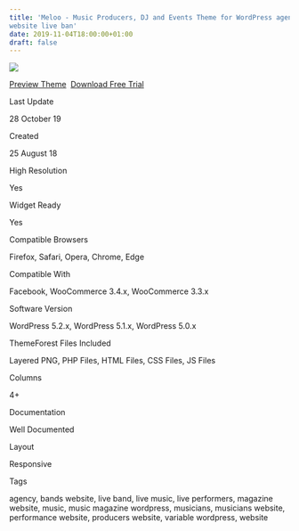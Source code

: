 ```yaml
---
title: 'Meloo - Music Producers, DJ and Events Theme for WordPress agency bands
website live ban'
date: 2019-11-04T18:00:00+01:00
draft: false
---
```


[![](https://1.bp.blogspot.com/-PltnRypmJ4I/XcBZMnDJhVI/AAAAAAAAFdY/fafvj5QU_Pc5oii7IwAj3o-tv2HCMz68gCLcBGAsYHQ/s400/meloo-music-producers-2C-dj-a-events-theme-for-wordpress-download.png)](https://1.bp.blogspot.com/-PltnRypmJ4I/XcBZMnDJhVI/AAAAAAAAFdY/fafvj5QU_Pc5oii7IwAj3o-tv2HCMz68gCLcBGAsYHQ/s1600/meloo-music-producers-2C-dj-a-events-theme-for-wordpress-download.png)

[Preview Theme](https://fxtheme.com/item/meloo-music-producers-dj-events-theme-for-wordpress/22493887?s_do=preview "live Preview Meloo -  Music Producers, DJ & Events Theme for WordPress")  [Download Free Trial](https://fxtheme.com/item/meloo-music-producers-dj-events-theme-for-wordpress/22493887?s_do=theme7526.zip "Downnload Free Trial Meloo -  Music Producers, DJ & Events Theme for WordPress")

Last Update

28 October 19

Created

25 August 18

High Resolution

Yes

Widget Ready

Yes

Compatible Browsers

Firefox, Safari, Opera, Chrome, Edge

Compatible With

Facebook, WooCommerce 3.4.x, WooCommerce 3.3.x

Software Version

WordPress 5.2.x, WordPress 5.1.x, WordPress 5.0.x

ThemeForest Files Included

Layered PNG, PHP Files, HTML Files, CSS Files, JS Files

Columns

4+

Documentation

Well Documented

Layout

Responsive

Tags

agency, bands website, live band, live music, live performers, magazine website, music, music magazine wordpress, musicians, musicians website, performance website, producers website, variable wordpress, website